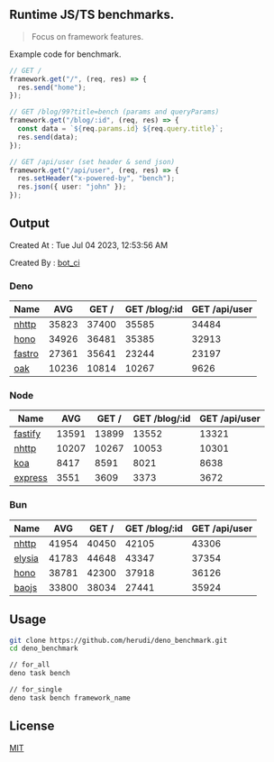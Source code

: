 ## Runtime JS/TS benchmarks.

> Focus on framework features.

Example code for benchmark.
```ts
// GET /
framework.get("/", (req, res) => {
  res.send("home");
});

// GET /blog/99?title=bench (params and queryParams)
framework.get("/blog/:id", (req, res) => {
  const data = `${req.params.id} ${req.query.title}`;
  res.send(data);
});

// GET /api/user (set header & send json)
framework.get("/api/user", (req, res) => {
  res.setHeader("x-powered-by", "bench");
  res.json({ user: "john" });
});
```

## Output
Created At : Tue Jul 04 2023, 12:53:56 AM

Created By : [bot_ci](https://github.com/herudi/deno_benchmarks/commits?author=github-actions%5Bbot%5D)


### Deno
|Name|AVG|GET /|GET /blog/:id|GET /api/user|
|----|----|----|----|----|
|[nhttp](https://github.com/nhttp/nhttp)|35823|37400|35585|34484|
|[hono](https://github.com/honojs/hono)|34926|36481|35385|32913|
|[fastro](https://github.com/fastrodev/fastro)|27361|35641|23244|23197|
|[oak](https://github.com/oakserver/oak)|10236|10814|10267|9626|
  


### Node
|Name|AVG|GET /|GET /blog/:id|GET /api/user|
|----|----|----|----|----|
|[fastify](https://github.com/fastify/fastify)|13591|13899|13552|13321|
|[nhttp](https://github.com/nhttp/nhttp)|10207|10267|10053|10301|
|[koa](https://github.com/koajs/koa)|8417|8591|8021|8638|
|[express](https://github.com/expressjs/express)|3551|3609|3373|3672|
  


### Bun
|Name|AVG|GET /|GET /blog/:id|GET /api/user|
|----|----|----|----|----|
|[nhttp](https://github.com/nhttp/nhttp)|41954|40450|42105|43306|
|[elysia](https://github.com/elysiajs/elysia)|41783|44648|43347|37354|
|[hono](https://github.com/honojs/hono)|38781|42300|37918|36126|
|[baojs](https://github.com/mattreid1/baojs)|33800|38034|27441|35924|
  



## Usage

```bash
git clone https://github.com/herudi/deno_benchmark.git
cd deno_benchmark

// for_all
deno task bench

// for_single
deno task bench framework_name
```

## License

[MIT](LICENSE)

